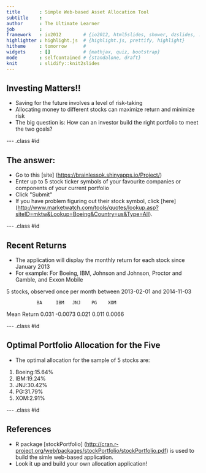 ```yaml
---
title       : Simple Web-based Asset Allocation Tool
subtitle    : 
author      : The Ultimate Learner
job         : 
framework   : io2012        # {io2012, html5slides, shower, dzslides, ...}
highlighter : highlight.js  # {highlight.js, prettify, highlight}
hitheme     : tomorrow      # 
widgets     : []            # {mathjax, quiz, bootstrap}
mode        : selfcontained # {standalone, draft}
knit        : slidify::knit2slides
---
```


## Investing Matters!!

* Saving for the future involves a level of risk-taking
* Allocating money to different stocks can maximize return and minimize risk
* The big question is: How can an investor build the right portfolio to meet the two goals?

--- .class #id 

## The answer: 

* Go to this [site] (https://brainlessok.shinyapps.io/Project/)
* Enter up to 5 stock ticker symbols of your favourite companies or components of your current portfolio
* Click "Submit"
* If you have problem figuring out their stock symbol, click [here] (http://www.marketwatch.com/tools/quotes/lookup.asp?siteID=mktw&Lookup=Boeing&Country=us&Type=All). 

--- .class #id 

## Recent Returns
* The application will display the monthly return for each stock since January 2013
* For example: For Boeing, IBM, Johnson and Johnson, Proctor and Gamble, and Exxon Mobile

5 stocks, observed once per month between 2013-02-01 and 2014-11-03 

               BA     IBM   JNJ    PG    XOM
Mean Return 0.031 -0.0073 0.021 0.011 0.0066

--- .class #id 

## Optimal Portfolio Allocation for the Five
* The optimal allocation for the sample of 5 stocks are:  

1. Boeing:15.64%  
2. IBM:19.24%
3. JNJ:30.42%
4. PG:31.79%
5. XOM:2.91%

--- .class #id 

## References
* R package [stockPortfolio] (http://cran.r-project.org/web/packages/stockPortfolio/stockPortfolio.pdf) is used to build the simle web-based application.  
* Look it up and build your own allocation application!

